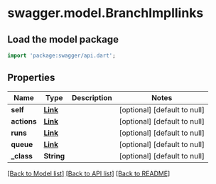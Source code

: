 # swagger.model.BranchImpllinks

## Load the model package
```dart
import 'package:swagger/api.dart';
```

## Properties
Name | Type | Description | Notes
------------ | ------------- | ------------- | -------------
**self** | [**Link**](Link.md) |  | [optional] [default to null]
**actions** | [**Link**](Link.md) |  | [optional] [default to null]
**runs** | [**Link**](Link.md) |  | [optional] [default to null]
**queue** | [**Link**](Link.md) |  | [optional] [default to null]
**_class** | **String** |  | [optional] [default to null]

[[Back to Model list]](../README.md#documentation-for-models) [[Back to API list]](../README.md#documentation-for-api-endpoints) [[Back to README]](../README.md)


